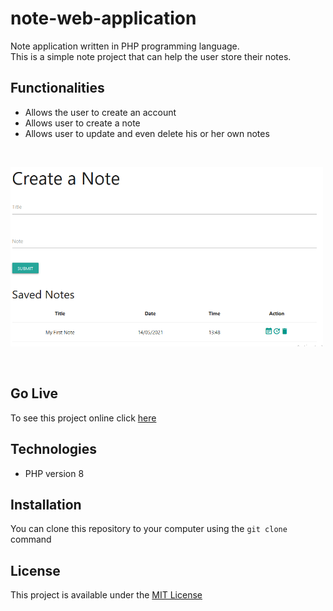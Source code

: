 # note-web-application

Note application written in PHP programming language.      
This is a simple note project that can help the user store their notes.

## Functionalities
* Allows the user to create an account
* Allows user to create a note
* Allows user to update and even delete his or her own notes    

&nbsp;  

<img src="img/notepage.png" alt="notepage" width = "500px">

&nbsp;  

## Go Live
To see this project online click [here](https://notewebapplication.herokuapp.com)

## Technologies
* PHP version 8

## Installation
You can clone this repository to your computer using the `git clone` command  



## License
This project is available under the [MIT License](LICENSE)
